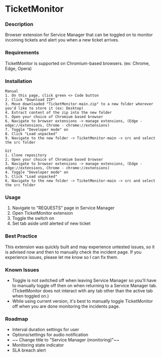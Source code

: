 # TicketMonitor

### Description
Browser extension for Service Manager that can be toggled on to monitor incoming tickets and alert you when a new ticket arrives.

### Requirements
TicketMonitor is supported on Chromium-based browsers. (ex: Chrome, Edge, Opera)

### Installation
```
Manual
1. On this page, click green <> Code button
2. Click "Download ZIP"
3. Move downloaded "TicketMonitor-main.zip" to a new folder wherever you'd like to store it (ex: Desktop)
4. Extract content of the zip into the new folder
5. Open your choice of Chromium based browser
6. Navigate to browser extensions -> manage extensions, (Edge - edge://extensions, Chrome - chrome://extensions)
7. Toggle "Developer mode" on
8. Click "Load unpacked"
9. Navigate to the new folder -> TicketMonitor-main -> src and select the src folder

Git
1. Clone repository
2. Open your choice of Chromium based browser
3. Navigate to browser extensions -> manage extensions, (Edge - edge://extensions, Chrome - chrome://extensions)
4. Toggle "Developer mode" on
5. Click "Load unpacked"
6. Navigate to the new folder -> TicketMonitor-main -> src and select the src folder
```

### Usage
1. Navigate to "REQUESTS" page in Service Manager
2. Open TicketMonitor extension
3. Toggle the switch on
4. Set tab aside until alerted of new ticket

### Best Practice
This extension was quickly built and may experience untested issues, so it is advised now and then to manually check the incident page.
If you experience issues, please let me know so I can fix them.

### Known Issues
- Toggle is not switched off when leaving Service Manager so you'll have to manually toggle off then on when returning to a Service Manager tab.
(TicketMonitor does not interact with any tab other than the active tab when toggled on.)
- While using current version, it's best to manually toggle TicketMonitor off when you are done monitoring the incidents page.

### Roadmap
- Interval duration settings for user
- Options/settings for audio notification
- ~~ Change title to "Service Manager (monitoring)"~~
- Monitoring state indicator
- SLA breach alert